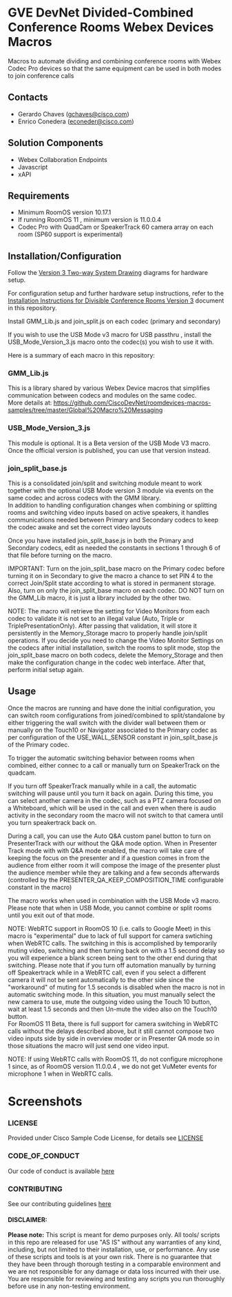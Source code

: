 # GVE DevNet Divided-Combined Conference Rooms Webex Devices Macros
Macros to automate dividing and combining conference rooms with Webex Codec Pro devices so that the same equipment can be used in both modes to join conference calls  

## Contacts  
* Gerardo Chaves (gchaves@cisco.com)
* Enrico Conedera (econeder@cisco.com)
  
## Solution Components  
* Webex Collaboration Endpoints  
* Javascript  
* xAPI  
  
## Requirements
* Minimum RoomOS version 10.17.1   
* If running RoomOS 11 , minimum version is 11.0.0.4  
* Codec Pro with QuadCam or SpeakerTrack 60 camera array on each room (SP60 support is experimental)

## Installation/Configuration  

Follow the [Version 3 Two-way System Drawing](./Version_3_Two-way_System_Drawing.pdf) diagrams for hardware setup.  

For configuration setup and further hardware setup instructions, refer to the [Installation Instructions for Divisible Conference Rooms Version 3](./Installation_Instructions_for_Divisible_Conference_Rooms_Version_3.pdf) document in this repository.  

Install GMM_Lib.js and join_split.js on each codec (primary and secondary)  

If you wish to use the USB Mode v3 macro for USB passthru , install the USB_Mode_Version_3.js macro onto the codec(s) you wish to use it with.    

Here is a summary of each macro in this repository: 

### GMM_Lib.js  

This is a library shared by various Webex Device macros that simplifies communication between codecs and modules on the same codec.  
More details at: https://github.com/CiscoDevNet/roomdevices-macros-samples/tree/master/Global%20Macro%20Messaging  


### USB_Mode_Version_3.js  

This module is optional. It is a Beta version of the USB Mode V3 macro. Once the official version is published, you can use that version instead.  


### join_split_base.js  

This is a consolidated join/split and switching module meant to work together with the optional USB Mode version 3 module via events on the same codec and across codecs with the GMM library.  
In addition to handling configuration changes when combining or splitting rooms and switching video inputs based on active speakers, it handles communications needed between Primary and Secondary codecs to keep the codec awake and set the correct video layouts  

Once you have installed join_split_base.js in both the Primary and Secondary codecs, edit as needed the constants in sections 1 through 6 of that file before turning on the macro.  

IMPORTANT: Turn on the join_split_base macro on the Primary codec before turning it on in Secondary to give the macro a chance to set PIN 4 to the correct Join/Split state according to what is stored in permanent storage.  Also, turn on only the join_split_base macro on each codec.  DO NOT turn on the GMM_Lib macro, it is just a library included by the other two.

NOTE: The macro will retrieve the setting for Video Monitors from each codec to validate it is not set to an illegal value (Auto, Triple or TriplePresentationOnly). After passing that validation, it will store it persistently in the Memory_Storage macro to properly handle join/split operations. If you decide you need to change the Video Monitor Settings on the codecs after initial installation, switch the rooms to split mode, stop the join_split_base macro on both codecs, delete the Memory_Storage and then make the configuration change in the codec web interface. After that, perform initial setup again.  


## Usage  

Once the macros are running and have done the initial configuration, you can switch room configurations from joined/combined to split/standalone by either triggering the wall switch with the divider wall between them or manually on the Touch10 or Navigator associated to the Primary codec as per configuration of the USE_WALL_SENSOR constant in join_split_base.js of the Primary codec.  

To trigger the automatic switching behavior between rooms when combined, either connec to a call or manually turn on SpeakerTrack on the quadcam.  

If you turn off SpeakerTrack manually while in a call, the automatic switching will pause until you turn it back on again. During this time, you can select another camera in the codec, such as a PTZ camera focused on a Whiteboard, which will be used in the call and even when there is audio activity in the secondary room the macro will not switch to that camera until you turn speakertrack back on.   

During a call, you can use the Auto Q&A custom panel button to turn on PresenterTrack with our without the Q&A mode option. When in Presenter Track mode with with Q&A mode enabled, the macro will take care of keeping the focus on the presenter and if a question comes in from the audience from either room it will compose the image of the presenter plust the audience member while they are talking and a few seconds afterwards (controlled by the PRESENTER_QA_KEEP_COMPOSITION_TIME configurable constant in the macro)  

The macro works when used in combination with the USB Mode v3 macro. Please note that when in USB Mode, you cannot combine or split rooms until you exit out of that mode.  

NOTE: WebRTC support in RoomOS 10 (i.e. calls to Google Meet) in this macro is "experimental" due to lack of full support for camera swtiching when WebRTC calls. The switching in this is accomplished by temporarily muting video, switching and then turning back on with a 1.5 second delay so you will experience a blank screen being sent to the other end during that switching. Please note that if you turn off automation manually by turning off Speakertrack while in a WebRTC call, even if you select a different camera it will not be sent automatically to the other side since the "workaround" of muting for 1.5 seconds is disabled when the macro is not in automatic switching mode. In this situation, you must manually select the new camera to use, mute the outgoing video using the Touch 10 button, wait at least 1.5 seconds and then Un-mute the video also on the Touch10 button.  
For RoomOS 11 Beta, there is full support for camera switching in WebRTC calls without the delays described above, but it still cannot compose two video inputs side by side in overview moder or in Presenter QA mode so in those situations the macro will just send one video input.  

NOTE: If using WebRTC calls with RoomOS 11, do not configure microphone 1 since, as of RoomOS version 11.0.0.4 , we do not get VuMeter events for microphone 1 when in WebRTC calls. 



# Screenshots

 

### LICENSE

Provided under Cisco Sample Code License, for details see [LICENSE](LICENSE.md)

### CODE_OF_CONDUCT

Our code of conduct is available [here](CODE_OF_CONDUCT.md)

### CONTRIBUTING

See our contributing guidelines [here](CONTRIBUTING.md)

#### DISCLAIMER:
<b>Please note:</b> This script is meant for demo purposes only. All tools/ scripts in this repo are released for use "AS IS" without any warranties of any kind, including, but not limited to their installation, use, or performance. Any use of these scripts and tools is at your own risk. There is no guarantee that they have been through thorough testing in a comparable environment and we are not responsible for any damage or data loss incurred with their use.
You are responsible for reviewing and testing any scripts you run thoroughly before use in any non-testing environment.